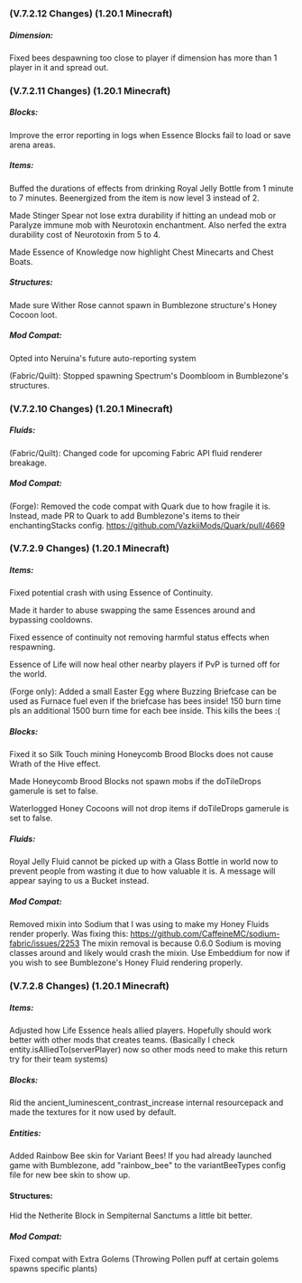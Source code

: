 ### **(V.7.2.12 Changes) (1.20.1 Minecraft)**

##### Dimension:
Fixed bees despawning too close to player if dimension has more than 1 player in it and spread out.


### **(V.7.2.11 Changes) (1.20.1 Minecraft)**

##### Blocks:
Improve the error reporting in logs when Essence Blocks fail to load or save arena areas.

##### Items:
Buffed the durations of effects from drinking Royal Jelly Bottle from 1 minute to 7 minutes. Beenergized from the item is now level 3 instead of 2.

Made Stinger Spear not lose extra durability if hitting an undead mob or Paralyze immune mob with Neurotoxin enchantment.
 Also nerfed the extra durability cost of Neurotoxin from 5 to 4.

Made Essence of Knowledge now highlight Chest Minecarts and Chest Boats.

##### Structures:
Made sure Wither Rose cannot spawn in Bumblezone structure's Honey Cocoon loot.

##### Mod Compat:
Opted into Neruina's future auto-reporting system

(Fabric/Quilt): Stopped spawning Spectrum's Doombloom in Bumblezone's structures.


### **(V.7.2.10 Changes) (1.20.1 Minecraft)**

##### Fluids:
(Fabric/Quilt): Changed code for upcoming Fabric API fluid renderer breakage.

##### Mod Compat:
(Forge): Removed the code compat with Quark due to how fragile it is. Instead, made PR to Quark to add 
 Bumblezone's items to their enchantingStacks config. https://github.com/VazkiiMods/Quark/pull/4669


### **(V.7.2.9 Changes) (1.20.1 Minecraft)**

##### Items:
Fixed potential crash with using Essence of Continuity.

Made it harder to abuse swapping the same Essences around and bypassing cooldowns.

Fixed essence of continuity not removing harmful status effects when respawning.

Essence of Life will now heal other nearby players if PvP is turned off for the world.

(Forge only): Added a small Easter Egg where Buzzing Briefcase can be used as Furnace fuel even if the briefcase has bees inside!
 150 burn time pls an additional 1500 burn time for each bee inside. This kills the bees :(

##### Blocks:
Fixed it so Silk Touch mining Honeycomb Brood Blocks does not cause Wrath of the Hive effect.

Made Honeycomb Brood Blocks not spawn mobs if the doTileDrops gamerule is set to false.

Waterlogged Honey Cocoons will not drop items if doTileDrops gamerule is set to false.

##### Fluids:
Royal Jelly Fluid cannot be picked up with a Glass Bottle in world now to prevent people from wasting it due to how valuable it is.
 A message will appear saying to us a Bucket instead.

##### Mod Compat:
Removed mixin into Sodium that I was using to make my Honey Fluids render properly.
 Was fixing this: https://github.com/CaffeineMC/sodium-fabric/issues/2253
 The mixin removal is because 0.6.0 Sodium is moving classes around and likely would crash the mixin.
 Use Embeddium for now if you wish to see Bumblezone's Honey Fluid rendering properly.


### **(V.7.2.8 Changes) (1.20.1 Minecraft)**

##### Items:
Adjusted how Life Essence heals allied players. Hopefully should work better with other mods that creates teams.
 (Basically I check entity.isAlliedTo(serverPlayer) now so other mods need to make this return try for their team systems)

##### Blocks:
Rid the ancient_luminescent_contrast_increase internal resourcepack and made the textures for it now used by default.

##### Entities:
Added Rainbow Bee skin for Variant Bees! If you had already launched game with Bumblezone, add "rainbow_bee" to the variantBeeTypes config file for new bee skin to show up.

#### Structures:
Hid the Netherite Block in Sempiternal Sanctums a little bit better.

##### Mod Compat:
Fixed compat with Extra Golems (Throwing Pollen puff at certain golems spawns specific plants)


